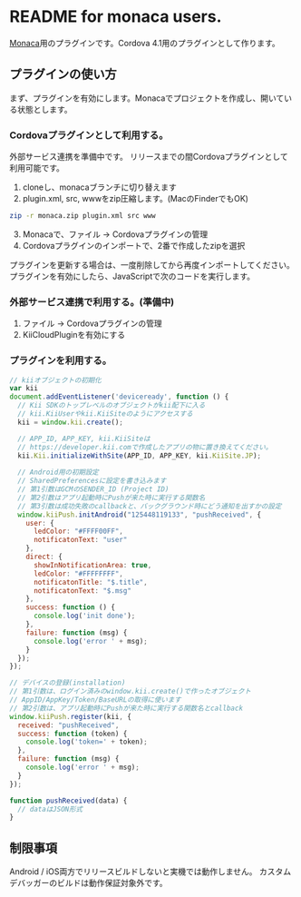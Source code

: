 # README for monaca users.

[Monaca](https://ja.monaca.io/)用のプラグインです。Cordova 4.1用のプラグインとして作ります。

## プラグインの使い方

まず、プラグインを有効にします。Monacaでプロジェクトを作成し、開いている状態とします。

### Cordovaプラグインとして利用する。
外部サービス連携を準備中です。
リリースまでの間Cordovaプラグインとして利用可能です。

1. cloneし、monacaブランチに切り替えます
2. plugin.xml, src, wwwをzip圧縮します。(MacのFinderでもOK)
```sh
zip -r monaca.zip plugin.xml src www
```

3. Monacaで、ファイル -> Cordovaプラグインの管理
4. Cordovaプラグインのインポートで、2番で作成したzipを選択

プラグインを更新する場合は、一度削除してから再度インポートしてください。
プラグインを有効にしたら、JavaScriptで次のコードを実行します。

### 外部サービス連携で利用する。(準備中)

1. ファイル -> Cordovaプラグインの管理
2. KiiCloudPluginを有効にする

### プラグインを利用する。

```javascript
// kiiオブジェクトの初期化
var kii
document.addEventListener('deviceready', function () {
  // Kii SDKのトップレベルのオブジェクトがkii配下に入る
  // kii.KiiUserやkii.KiiSiteのようにアクセスする
  kii = window.kii.create();

  // APP_ID, APP_KEY, kii.KiiSiteは
  // https://developer.kii.comで作成したアプリの物に置き換えてください。
  kii.Kii.initializeWithSite(APP_ID, APP_KEY, kii.KiiSite.JP);
  
  // Android用の初期設定
  // SharedPreferencesに設定を書き込みます
  // 第1引数はGCMのSENDER_ID (Project ID)
  // 第2引数はアプリ起動時にPushが来た時に実行する関数名
  // 第3引数は成功失敗のcallbackと、バックグラウンド時にどう通知を出すかの設定
  window.kiiPush.initAndroid("125448119133", "pushReceived", {
    user: {
      ledColor: "#FFFF00FF",
      notificatonText: "user"
    },
    direct: {
      showInNotificationArea: true,
      ledColor: "#FFFFFFFF",
      notificatonTitle: "$.title",
      notificatonText: "$.msg"
    },
    success: function () {
      console.log('init done');
    },
    failure: function (msg) {
      console.log('error ' + msg);
    }
  });
});

// デバイスの登録(installation)
// 第1引数は、ログイン済みのwindow.kii.create()で作ったオブジェクト
// AppID/AppKey/Token/BaseURLの取得に使います
// 第2引数は、アプリ起動時にPushが来た時に実行する関数名とcallback
window.kiiPush.register(kii, {
  received: "pushReceived",
  success: function (token) {
    console.log('token=' + token);
  },
  failure: function (msg) {
    console.log('error ' + msg);
  }
});

function pushReceived(data) {
  // dataはJSON形式
}
```

## 制限事項

Android / iOS両方でリリースビルドしないと実機では動作しません。
カスタムデバッガーのビルドは動作保証対象外です。


